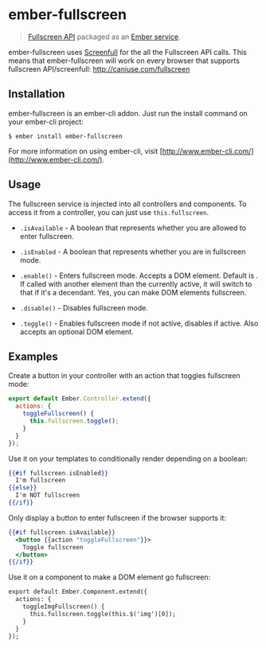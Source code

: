 # ember-fullscreen

> [Fullscreen API](https://fullscreen.spec.whatwg.org/) packaged as an [Ember service](http://emberjs.com/api/classes/Ember.Service.html).

ember-fullscreen uses [Screenfull](https://github.com/sindresorhus/screenfull.js/) for the all the Fullscreen API calls. This means that ember-fullscreen will work on every browser that supports fullscreen API/screenfull: http://caniuse.com/fullscreen

## Installation

ember-fullscreen is an ember-cli addon. Just run the install command on your ember-cli project:

    $ ember install ember-fullscreen

For more information on using ember-cli, visit [http://www.ember-cli.com/](http://www.ember-cli.com/).

## Usage

The fullscreen service is injected into all controllers and components. To access it from a controller, you can just use `this.fullscreen`.

- `.isAvailable` - A boolean that represents whether you are allowed to enter fullscreen.

- `.isEnabled` - A boolean that represents whether you are in fullscreen mode.

- `.enable()` - Enters fullscreen mode. Accepts a DOM element. Default is <html>. If called with another element than the currently active, it will switch to that if it's a decendant. Yes, you can make DOM elements fullscreen.

- `.disable()` - Disables fullscreen mode.

- `.toggle()` - Enables fullscreen mode if not active, disables if active. Also accepts an optional DOM element.

## Examples

Create a button in your controller with an action that toggles fullscreen mode:

```javascript
export default Ember.Controller.extend({
  actions: {
    toggleFullscreen() {
      this.fullscreen.toggle();
    }
  }
});
```

Use it on your templates to conditionally render depending on a boolean:

```handlebars
{{#if fullscreen.isEnabled}}
  I'm fullscreen
{{else}}
  I'm NOT fullscreen
{{/if}}
```

Only display a button to enter fullscreen if the browser supports it:

```handlebars
{{#if fullscreen.isAvailable}}
  <button {{action "toggleFullscreen"}}>
    Toggle fullscreen
  </button>
{{/if}}
```

Use it on a component to make a DOM element go fullscreen:

```handlebars
export default Ember.Component.extend({
  actions: {
    toggleImgFullscreen() {
      this.fullscreen.toggle(this.$('img')[0]);
    }
  }
});
```
